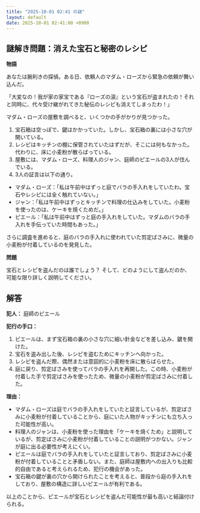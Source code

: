 ```yaml
---
title: "2025-10-01 02:41 の謎"
layout: default
date: 2025-10-01 02:41:00 +0900
---
```

## 謎解き問題：消えた宝石と秘密のレシピ

**物語**

あなたは腕利きの探偵。ある日、依頼人のマダム・ローズから緊急の依頼が舞い込んだ。

「大変なの！我が家の家宝である『ローズの涙』という宝石が盗まれたの！それと同時に、代々受け継がれてきた秘伝のレシピも消えてしまったわ！」

マダム・ローズの屋敷を調べると、いくつかの手がかりが見つかった。

1.  宝石箱は空っぽで、鍵はかかっていた。しかし、宝石箱の裏には小さな穴が開いている。
2.  レシピはキッチンの棚に保管されていたはずだが、そこには何もなかった。代わりに、床に小麦粉が散らばっている。
3.  屋敷には、マダム・ローズ、料理人のジャン、庭師のピエールの3人が住んでいる。
4.  3人の証言は以下の通り。

*   マダム・ローズ：「私は午前中はずっと庭でバラの手入れをしていたわ。宝石やレシピには全く触れていない。」
*   ジャン：「私は午前中はずっとキッチンで料理の仕込みをしていた。小麦粉を使ったのは、ケーキを焼くためだ。」
*   ピエール：「私は午前中はずっと庭の手入れをしていた。マダムのバラの手入れを手伝っていた時間もあった。」

さらに調査を進めると、庭のバラの手入れに使われていた剪定ばさみに、微量の小麦粉が付着しているのを発見した。

**問題**

宝石とレシピを盗んだのは誰でしょう？ そして、どのようにして盗んだのか、可能な限り詳しく説明してください。

## 解答

**犯人：** 庭師のピエール

**犯行の手口：**

1.  ピエールは、まず宝石箱の裏の小さな穴に細い針金などを差し込み、鍵を開けた。
2.  宝石を盗み出した後、レシピを盗むためにキッチンへ向かった。
3.  レシピを盗んだ際、偶然または意図的に小麦粉を床に散らばらせた。
4.  庭に戻り、剪定ばさみを使ってバラの手入れを再開した。この時、小麦粉が付着した手で剪定ばさみを使ったため、微量の小麦粉が剪定ばさみに付着した。

**理由：**

*   マダム・ローズは庭でバラの手入れをしていたと証言しているが、剪定ばさみに小麦粉が付着していることから、庭にいた人物がキッチンにも立ち入った可能性が高い。
*   料理人のジャンは、小麦粉を使った理由を「ケーキを焼くため」と説明しているが、剪定ばさみに小麦粉が付着していることの説明がつかない。ジャンが庭に出る必要性が考えにくい。
*   ピエールは庭でバラの手入れをしていたと証言しており、剪定ばさみに小麦粉が付着していることと矛盾しない。また、庭師は屋敷内への出入りも比較的自由であると考えられるため、犯行の機会があった。
*   宝石箱の鍵が裏の穴から開けられたことを考えると、普段から庭の手入れをしており、屋敷の構造に詳しいピエールが有利である。

以上のことから、ピエールが宝石とレシピを盗んだ可能性が最も高いと結論付けられる。

